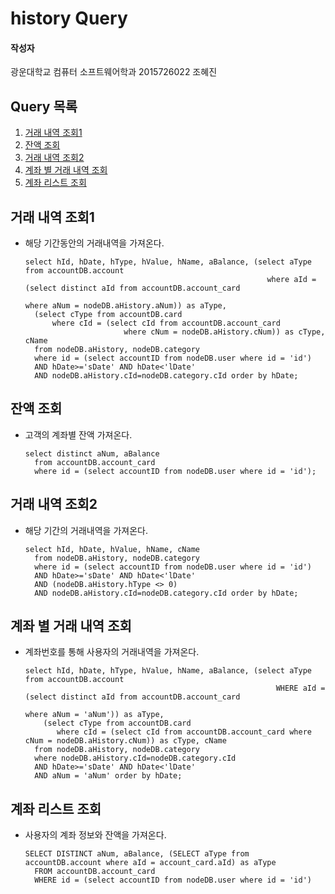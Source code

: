 # history Query

#### 작성자

광운대학교 컴퓨터 소프트웨어학과 2015726022 조혜진

## Query 목록

1. [거래 내역 조회1](#1)
2. [잔액 조회](#2)
3. [거래 내역 조회2](#3)
4. [계좌 별 거래 내역 조회](#4)
5. [계좌 리스트 조회](#5)

<a name="1"></a>

## 거래 내역 조회1

- 해당 기간동안의 거래내역을 가져온다.

  ```mysql
  select hId, hDate, hType, hValue, hName, aBalance, (select aType from accountDB.account 
                                                        where aId = (select distinct aId from accountDB.account_card 
                                                                        where aNum = nodeDB.aHistory.aNum)) as aType, 
    (select cType from accountDB.card 
        where cId = (select cId from accountDB.account_card 
                        where cNum = nodeDB.aHistory.cNum)) as cType, cName 
    from nodeDB.aHistory, nodeDB.category 
    where id = (select accountID from nodeDB.user where id = 'id') 
    AND hDate>='sDate' AND hDate<'lDate' 
    AND nodeDB.aHistory.cId=nodeDB.category.cId order by hDate;
  ```

<a name="2"></a>

## 잔액 조회

- 고객의 계좌별 잔액 가져온다.

  ```mysql
  select distinct aNum, aBalance 
    from accountDB.account_card 
    where id = (select accountID from nodeDB.user where id = 'id');
  ```

<a name="3"></a>

## 거래 내역 조회2

- 해당 기간의 거래내역을 가져온다. 

  ```mysql
  select hId, hDate, hValue, hName, cName 
    from nodeDB.aHistory, nodeDB.category 
    where id = (select accountID from nodeDB.user where id = 'id') 
    AND hDate>='sDate' AND hDate<'lDate' 
    AND (nodeDB.aHistory.hType <> 0) 
    AND nodeDB.aHistory.cId=nodeDB.category.cId order by hDate;
  ```

<a name="4"></a>

## 계좌 별 거래 내역 조회

- 계좌번호를 통해 사용자의 거래내역을 가져온다.

  ```mysql
  select hId, hDate, hType, hValue, hName, aBalance, (select aType from accountDB.account 
                                                          WHERE aId = (select distinct aId from accountDB.account_card 
                                                                           where aNum = 'aNum')) as aType,
      (select cType from accountDB.card 
         where cId = (select cId from accountDB.account_card where cNum = nodeDB.aHistory.cNum)) as cType, cName 
    from nodeDB.aHistory, nodeDB.category 
    where nodeDB.aHistory.cId=nodeDB.category.cId 
    AND hDate>='sDate' AND hDate<'lDate' 
    AND aNum = 'aNum' order by hDate;
  ```

<a name="5"></a>

## 계좌 리스트 조회

- 사용자의 계좌 정보와 잔액을 가져온다.

  ```mysql
  SELECT DISTINCT aNum, aBalance, (SELECT aType from accountDB.account where aId = account_card.aId) as aType 
    FROM accountDB.account_card 
    WHERE id = (select accountID from nodeDB.user where id = 'id')
  ```
